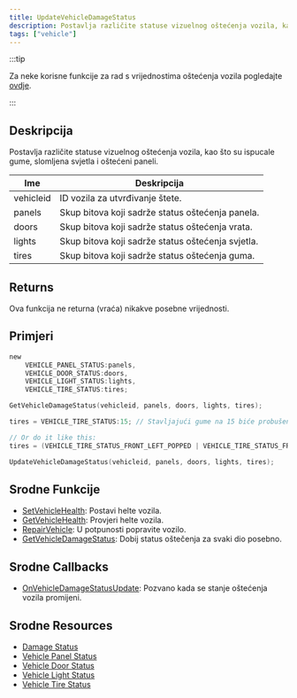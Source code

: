 ```yaml
---
title: UpdateVehicleDamageStatus
description: Postavlja različite statuse vizuelnog oštećenja vozila, kao što su ispucale gume, slomljena svjetla i oštećeni paneli.
tags: ["vehicle"]
---
```


:::tip

Za neke korisne funkcije za rad s vrijednostima oštećenja vozila pogledajte [ovdje](../resources/damagestatus).

:::

## Deskripcija

Postavlja različite statuse vizuelnog oštećenja vozila, kao što su ispucale gume, slomljena svjetla i oštećeni paneli.

| Ime       | Deskripcija                                       |
| --------- | ------------------------------------------------- |
| vehicleid | ID vozila za utvrđivanje štete.                   |
| panels    | Skup bitova koji sadrže status oštećenja panela.  |
| doors     | Skup bitova koji sadrže status oštećenja vrata.   |
| lights    | Skup bitova koji sadrže status oštećenja svjetla. |
| tires     | Skup bitova koji sadrže status oštećenja guma.    |

## Returns

Ova funkcija ne returna (vraća) nikakve posebne vrijednosti.

## Primjeri

```c
new 
	VEHICLE_PANEL_STATUS:panels,
	VEHICLE_DOOR_STATUS:doors,
	VEHICLE_LIGHT_STATUS:lights,
	VEHICLE_TIRE_STATUS:tires;

GetVehicleDamageStatus(vehicleid, panels, doors, lights, tires);

tires = VEHICLE_TIRE_STATUS:15; // Stavljajući gume na 15 biće probušene

// Or do it like this:
tires = (VEHICLE_TIRE_STATUS_FRONT_LEFT_POPPED | VEHICLE_TIRE_STATUS_FRONT_RIGHT_POPPED | VEHICLE_TIRE_STATUS_REAR_LEFT_POPPED | VEHICLE_TIRE_STATUS_REAR_RIGHT_POPPED);

UpdateVehicleDamageStatus(vehicleid, panels, doors, lights, tires);
```

## Srodne Funkcije

- [SetVehicleHealth](SetVehicleHealth): Postavi helte vozila.
- [GetVehicleHealth](GetVehicleHealth): Provjeri helte vozila.
- [RepairVehicle](RepairVehicle): U potpunosti popravite vozilo.
- [GetVehicleDamageStatus](GetVehicleDamageStatus): Dobij status oštečenja za svaki dio posebno.

## Srodne Callbacks

- [OnVehicleDamageStatusUpdate](../callbacks/OnVehicleDamageStatusUpdate): Pozvano kada se stanje oštećenja vozila promijeni.

## Srodne Resources

- [Damage Status](../resources/damagestatus)
- [Vehicle Panel Status](../resources/vehicle-panel-status)
- [Vehicle Door Status](../resources/vehicle-door-status)
- [Vehicle Light Status](../resources/vehicle-light-status)
- [Vehicle Tire Status](../resources/vehicle-tire-status)
